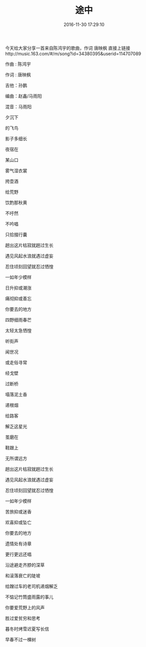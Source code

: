 ﻿---
title: 途中
date: 2016-11-30 17:29:10
tags:
- essay
- 文学
toc: true
---
今天给大家分享一首来自陈鸿宇的歌曲，作词 唐映枫
直接上链接http://music.163.com/#/m/song?id=34380395&userid=114707089
<!--more-->
作曲 : 陈鸿宇

作词 : 唐映枫

吉他：孙鹏

编曲：赵鑫/马雨阳

混音：马雨阳

夕沉下

的飞鸟

影子多细长

夜宿在

某山口

雾气湿衣裳

挎壶酒

给荒野

饮酌那秋黄

不吁然

不吟唱

只拾掇行囊

趟出这片枯寂就趟过生长

遇见风起水浪就遇过虚妄

忍住顷刻回望就忍过恓惶

一如年少模样

日升抑或潮涨

痛彻抑或善忘

你要去的地方

四野细雨春芒

太轻太急恓惶

听街声

闻世况

或走俗寻常

经戈壁

过断桥

塌落泥土香

递根烟

给路客

解乏这星光

茧磨在

鞋跟上

无所谓远方

趟出这片枯寂就趟过生长

遇见风起水浪就遇过虚妄

忍住顷刻回望就忍过恓惶

一如年少模样

苦旅抑或迷香

欢喜抑或坠亡

你要去的地方

遗情处有诗章

更行更远还唱

沿途避走齐脖的深草

和滚落衰亡的陡坡

给蹭过车的老司机递烟解乏

不惦记竹筒盛雨露的事儿

你要爱荒野上的风声

胜过爱贫穷和思考

暮冬时烤雪迟夏写长信

早春不过一棵树
